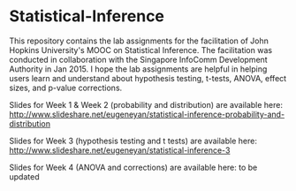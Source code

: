 # Statistical-Inference
This repository contains the lab assignments for the facilitation of John Hopkins University's MOOC on Statistical Inference. The facilitation was conducted in collaboration with the Singapore InfoComm Development Authority in Jan 2015. I hope the lab assignments are helpful in helping users learn and understand about hypothesis testing, t-tests, ANOVA, effect sizes, and p-value corrections.

Slides for Week 1 & Week 2 (probability and distribution) are available here: http://www.slideshare.net/eugeneyan/statistical-inference-probability-and-distribution

Slides for Week 3 (hypothesis testing and t tests) are available here: http://www.slideshare.net/eugeneyan/statistical-inference-3

Slides for Week 4 (ANOVA and corrections) are available here: to be updated
